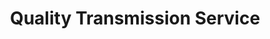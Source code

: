 ---
title: "Quality Transmission Service"
url: /saint-louis/quality-transmission-service/
shop: car repair
---
